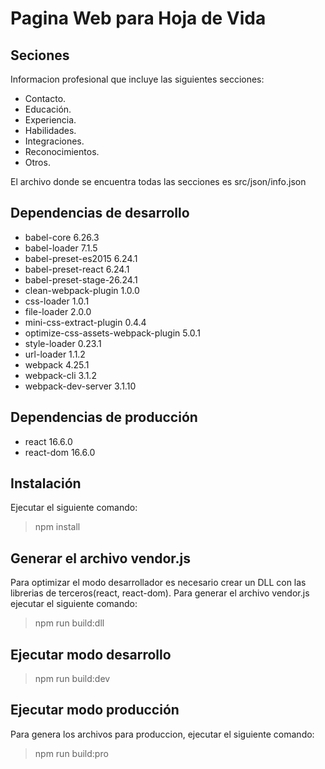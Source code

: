 # Pagina Web para Hoja de Vida

## Seciones

Informacion profesional que incluye las siguientes secciones:

* Contacto.
* Educación.
* Experiencia.
* Habilidades.
* Integraciones.
* Reconocimientos.
* Otros.

El archivo donde se encuentra todas las secciones es src/json/info.json

## Dependencias de desarrollo

* babel-core 6.26.3
* babel-loader  7.1.5
* babel-preset-es2015 6.24.1
* babel-preset-react 6.24.1
* babel-preset-stage-26.24.1
* clean-webpack-plugin 1.0.0
* css-loader 1.0.1
* file-loader 2.0.0
* mini-css-extract-plugin 0.4.4
* optimize-css-assets-webpack-plugin 5.0.1
* style-loader 0.23.1
* url-loader 1.1.2
* webpack 4.25.1
* webpack-cli 3.1.2
* webpack-dev-server 3.1.10

## Dependencias de producción

* react 16.6.0
* react-dom 16.6.0

## Instalación

Ejecutar el siguiente comando:

> npm install

## Generar el archivo vendor.js

Para optimizar el modo desarrollador es necesario crear un DLL con las librerias de terceros(react, react-dom). Para generar el archivo vendor.js ejecutar el siguiente comando:

> npm run build:dll

## Ejecutar modo desarrollo

> npm run build:dev

## Ejecutar modo producción

Para genera los archivos para produccion, ejecutar el siguiente comando: 

> npm run build:pro